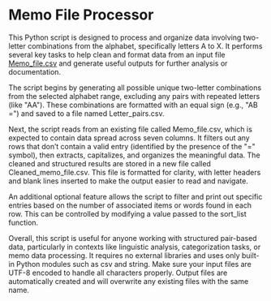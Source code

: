 # Memo File Processor
This Python script is designed to process and organize data involving two-letter combinations from the alphabet, specifically letters A to X. It performs several key tasks to help clean and format data from an input file [Memo_file.csv](Memo_file.csv) and generate useful outputs for further analysis or documentation.

The script begins by generating all possible unique two-letter combinations from the selected alphabet range, excluding any pairs with repeated letters (like "AA"). These combinations are formatted with an equal sign (e.g., "AB =") and saved to a file named Letter_pairs.csv.

Next, the script reads from an existing file called Memo_file.csv, which is expected to contain data spread across seven columns. It filters out any rows that don’t contain a valid entry (identified by the presence of the "=" symbol), then extracts, capitalizes, and organizes the meaningful data. The cleaned and structured results are stored in a new file called Cleaned_memo_file.csv. This file is formatted for clarity, with letter headers and blank lines inserted to make the output easier to read and navigate.

An additional optional feature allows the script to filter and print out specific entries based on the number of associated items or words found in each row. This can be controlled by modifying a value passed to the sort_list function.

Overall, this script is useful for anyone working with structured pair-based data, particularly in contexts like linguistic analysis, categorization tasks, or memo data processing. It requires no external libraries and uses only built-in Python modules such as csv and string. Make sure your input files are UTF-8 encoded to handle all characters properly. Output files are automatically created and will overwrite any existing files with the same name.
